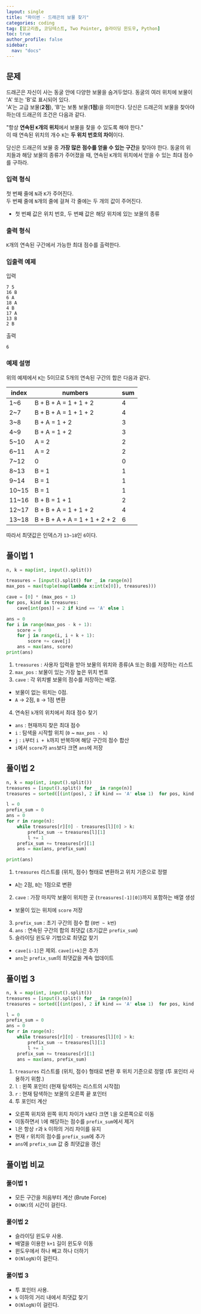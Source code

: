 ```yaml
---
layout: single
title: "파이썬 - 드래곤의 보물 찾기"
categories: coding
tag: [알고리즘, 코딩테스트, Two Pointer, 슬라이딩 윈도우, Python]
toc: true
author_profile: false
sidebar:
  nav: "docs"
---
```


## 문제
드래곤은 자신이 사는 동굴 안에 다양한 보물을 숨겨두었다. 동굴의 여러 위치에 보물이 'A' 또는 'B'로 표시되어 있다.<br>
'A'는 고급 보물(**2점**), 'B'는 보통 보물(**1점**)을 의미한다. 당신은 드래곤의 보물을 찾아야 하는데 드래곤의 조건은 다음과 같다. <br>

"항상 **연속된 `K`개의 위치**에서 보물을 찾을 수 있도록 해야 한다." <br>
이 때 연속된 위치의 개수 `K`는 **두 위치 번호의 차이**이다.

당신은 드래곤의 보물 중 **가장 많은 점수를 얻을 수 있는 구간**을 찾아야 한다. 동굴의 위치들과 해당 보물의 종류가 주어졌을 때, 연속된 `K`개의 위치에서 얻을 수 있는 최대 점수를 구하라.

### 입력 형식
첫 번째 줄에 `N`과 `K`가 주어진다. <br>
두 번째 줄에 `N`개의 줄에 걸쳐 각 줄에는 두 개의 값이 주어진다. <br>
- 첫 번째 값은 위치 번호, 두 번째 값은 해당 위치에 있는 보물의 종류

### 출력 형식
`K`개의 연속된 구간에서 가능한 최대 점수를 출력한다.

### 입출력 예제
입력
```
7 5
16 B
6 A
18 A
4 B
17 A
13 B
2 B
```
출력
```
6
```

### 예제 설명
위의 예제에서 `K`는 5이므로 5개의 연속된 구간의 합은 다음과 같다.

|index|numbers|sum|
|-----|-------|---|
|1~6|B + B + A = 1 + 1 + 2 |4|
|2~7|B + B + A = 1 + 1 + 2 |4|
|3~8|B + A = 1 + 2 |3|
|4~9|B + A = 1 + 2 |3|
|5~10|A = 2 |2|
|6~11|A = 2 |2|
|7~12|0 |0|
|8~13|B = 1 |1|
|9~14|B = 1 |1|
|10~15|B = 1 |1|
|11~16|B + B = 1 + 1 |2|
|12~17|B + B + A = 1 + 1 + 2 |4|
|13~18|B + B + A + A = 1 + 1 + 2 + 2 |6|

따라서 최댓값은 인덱스가 `13~18`인 `6`이다.

## 풀이법 1
```python
n, k = map(int, input().split())

treasures = [input().split() for _ in range(n)]
max_pos = max(tuple(map(lambda x:int(x[0]), treasures)))

cave = [0] * (max_pos + 1)
for pos, kind in treasures:
    cave[int(pos)] = 2 if kind == 'A' else 1

ans = 0
for i in range(max_pos - k + 1):
    score = 0
    for j in range(i, i + k + 1):
        score += cave[j]
    ans = max(ans, score)
print(ans)

```
1. `treasures` : 사용자 입력을 받아 보물의 위치와 종류(A 또는 B)를 저장하는 리스트
2. `max_pos` : 보물이 있는 가장 높은 위치 번호
3. `cave` : 각 위치별 보물의 점수를 저장하는 배열.
  - 보물이 없는 위치는 0점.
  - `A` → 2점, `B` → 1점 변환
4. 연속된 `k`개의 위치에서 최대 점수 찾기
  - `ans` : 현재까지 찾은 최대 점수
  - `i` : 탐색을 시작할 위치 (`0` ~ `max_pos - k`)
  - `j` : `i`부터 `i + k`까지 반복하며 해당 구간의 점수 합산
  - `i`에서 `score`가 `ans`보다 크면 `ans`에 저장

## 풀이법 2
```python
n, k = map(int, input().split())
treasures = [input().split() for _ in range(n)]
treasures = sorted([(int(pos), 2 if kind == 'A' else 1)  for pos, kind in treasures])

l = 0
prefix_sum = 0
ans = 0
for r in range(n):
    while treasures[r][0] - treasures[l][0] > k:
        prefix_sum -= treasures[l][1]
        l += 1
    prefix_sum += treasures[r][1]
    ans = max(ans, prefix_sum)

print(ans)

```
1. `treasures` 리스트를 (위치, 점수) 형태로 변환하고 위치 기준으로 정렬
  - `A`는 2점, `B`는 1점으로 변환
2. `cave` : 가장 마지막 보물이 위치한 곳 (`treasures[-1][0]`)까지 포함하는 배열 생성
  - 보물이 있는 위치에 `score` 저장
3. `prefix_sum` : 초기 구간의 점수 합 (`0번 ~ k번`)
4. `ans` : 연속된 구간의 합의 최댓값 (초기값은 `prefix_sum`)
5. 슬라이딩 윈도우 기법으로 최댓값 찾기
  - `cave[i-1]`은 제외. `cave[i+k]`은 추가
  - `ans`는 `prefix_sum`의 최댓값을 계속 업데이트

## 풀이법 3
```python
n, k = map(int, input().split())
treasures = [input().split() for _ in range(n)]
treasures = sorted([(int(pos), 2 if kind == 'A' else 1)  for pos, kind in treasures])

l = 0
prefix_sum = 0
ans = 0
for r in range(n):
    while treasures[r][0] - treasures[l][0] > k:
        prefix_sum -= treasures[l][1]
        l += 1
    prefix_sum += treasures[r][1]
    ans = max(ans, prefix_sum)
```
1. `treasures` 리스트를 (위치, 점수) 형태로 변환 후 위치 기준으로 정렬 (투 포인터 사용하기 위함.)
2. `l` : 왼쪽 포인터 (현재 탐색하는 리스트의 시작점)
3. `r` : 현재 탐색하는 보물의 오른쪽 끝 포인터
4. 투 포인터 계산
  - 오른쪽 위치와 왼쪽 위치 차이가 `k`보다 크면 `l`을 오른쪽으로 이동
  - 이동하면서 `l`에 해당하는 점수를 `prefix_sum`에서 제거
  - `l`은 항상 `r`과 `k` 이하의 거리 차이를 유지
  - 현재 `r` 위치의 점수를 `prefix_sum`에 추가
  - `ans`에 `prefix_sum` 값 중 최댓값을 갱신

## 풀이법 비교
### 풀이법 1
- 모든 구간을 처음부터 계산 (Brute Force)
- <code>O(NK)</code>의 시간이 걸린다.

### 풀이법 2
- 슬라이딩 윈도우 사용.
- 배열을 이용한 `k+1` 길이 윈도우 이동
- 윈도우에서 하나 빼고 하나 더하기
- <code>O(NlogN)</code>이 걸린다.

### 풀이법 3
- 투 포인터 사용.
- `k` 이하의 거리 내에서 최댓값 찾기
- <code>O(NlogN)</code>이 걸린다.